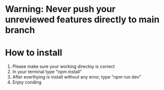# Warning: Never push your unreviewed features directly to main branch

# How to install
 1. Please make sure your working directoy is correct
 2. In your terminal type "npm install"
 3. After everthying is install without any error, type "npm run dev"
 4. Enjoy conding
